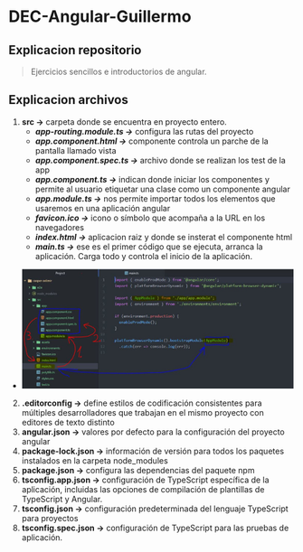 # DEC-Angular-Guillermo
## Explicacion repositorio
> Ejercicios sencillos e introductorios de angular. 
## Explicacion archivos
1. **src ->** carpeta donde se encuentra en proyecto entero.
    - ***app-routing.module.ts ->*** configura las rutas del proyecto 
    - ***app.component.html ->*** componente controla un parche de la pantalla llamado vista
    - ***app.component.spec.ts ->*** archivo donde se realizan los test de la app
    - ***app.component.ts ->*** indican donde iniciar los componentes y permite al usuario etiquetar una clase como un componente angular
    - ***app.module.ts ->*** nos permite importar todos los elementos que usaremos en una aplicación angular
    - ***favicon.ico ->***  icono o símbolo que acompaña a la URL en los navegadores
    - ***index.html ->*** aplicacion raiz y donde se insterat el componente html
    - ***main.ts ->*** ese es el primer código que se ejecuta, arranca la aplicación. Carga todo y controla el inicio de la aplicación.
- ![Imagen Aclarativa](explicacion.jfif)
2. **.editorconfig ->** define estilos de codificación consistentes para múltiples desarrolladores que trabajan en el mismo proyecto con editores de texto distinto
3. **angular.json ->** valores por defecto para la configuración del proyecto angular
4. **package-lock.json ->** información de versión para todos los paquetes instalados en la carpeta node_modules
5. **package.json ->** configura las dependencias del paquete npm
6. **tsconfig.app.json ->** configuración de TypeScript específica de la aplicación, incluidas las opciones de compilación de plantillas de TypeScript y Angular.
7. **tsconfig.json ->** configuración predeterminada del lenguaje TypeScript para proyectos
8. **tsconfig.spec.json ->** configuración de TypeScript para las pruebas de aplicación.
